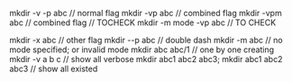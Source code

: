 mkdir -v -p abc // normal flag
mkdir -vp abc // combined flag
mkdir -vpm abc // combined flag // TOCHECK
mkdir -m mode -vp abc // TO CHECK

mkdir -x abc // other flag
mkdir --p abc // double dash
mkdir -m abc // no mode specified; or invalid mode
mkdir abc abc/1 // one by one creating
mkdir -v a b c // show all verbose
mkdir abc1 abc2 abc3; mkdir abc1 abc2 abc3 // show all existed